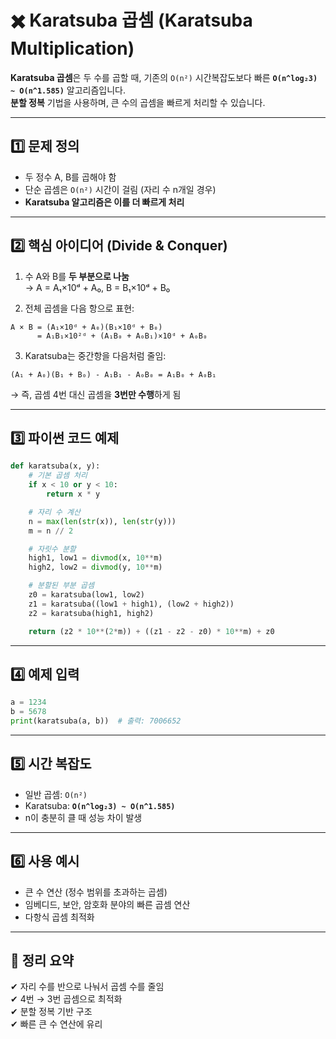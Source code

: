 # ✖️ Karatsuba 곱셈 (Karatsuba Multiplication)

**Karatsuba 곱셈**은 두 수를 곱할 때, 기존의 `O(n²)` 시간복잡도보다 빠른 **`O(n^log₂3) ~ O(n^1.585)`** 알고리즘입니다.  
**분할 정복** 기법을 사용하며, 큰 수의 곱셈을 빠르게 처리할 수 있습니다.

---

## 1️⃣ 문제 정의

- 두 정수 A, B를 곱해야 함
- 단순 곱셈은 `O(n²)` 시간이 걸림 (자리 수 n개일 경우)
- **Karatsuba 알고리즘은 이를 더 빠르게 처리**

---

## 2️⃣ 핵심 아이디어 (Divide & Conquer)

1. 수 A와 B를 **두 부분으로 나눔**  
   → A = A₁×10ᵈ + A₀, B = B₁×10ᵈ + B₀

2. 전체 곱셈을 다음 항으로 표현:

```
A × B = (A₁×10ᵈ + A₀)(B₁×10ᵈ + B₀)
      = A₁B₁×10²ᵈ + (A₁B₀ + A₀B₁)×10ᵈ + A₀B₀
```

3. Karatsuba는 중간항을 다음처럼 줄임:

```
(A₁ + A₀)(B₁ + B₀) - A₁B₁ - A₀B₀ = A₁B₀ + A₀B₁
```

→ 즉, 곱셈 4번 대신 곱셈을 **3번만 수행**하게 됨

---

## 3️⃣ 파이썬 코드 예제

```python
def karatsuba(x, y):
    # 기본 곱셈 처리
    if x < 10 or y < 10:
        return x * y

    # 자리 수 계산
    n = max(len(str(x)), len(str(y)))
    m = n // 2

    # 자릿수 분할
    high1, low1 = divmod(x, 10**m)
    high2, low2 = divmod(y, 10**m)

    # 분할된 부분 곱셈
    z0 = karatsuba(low1, low2)
    z1 = karatsuba((low1 + high1), (low2 + high2))
    z2 = karatsuba(high1, high2)

    return (z2 * 10**(2*m)) + ((z1 - z2 - z0) * 10**m) + z0
```

---

## 4️⃣ 예제 입력

```python
a = 1234
b = 5678
print(karatsuba(a, b))  # 출력: 7006652
```

---

## 5️⃣ 시간 복잡도

- 일반 곱셈: `O(n²)`
- Karatsuba: **`O(n^log₂3) ~ O(n^1.585)`**
- n이 충분히 클 때 성능 차이 발생

---

## 6️⃣ 사용 예시

- 큰 수 연산 (정수 범위를 초과하는 곱셈)
- 임베디드, 보안, 암호화 분야의 빠른 곱셈 연산
- 다항식 곱셈 최적화

---

## 🎯 정리 요약

✔ 자리 수를 반으로 나눠서 곱셈 수를 줄임  
✔ 4번 → 3번 곱셈으로 최적화  
✔ 분할 정복 기반 구조  
✔ 빠른 큰 수 연산에 유리  
